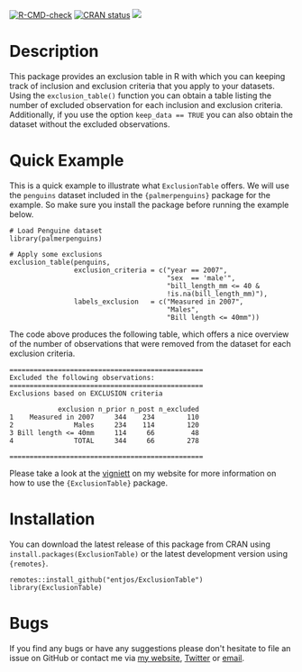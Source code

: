 <!-- badges: start -->
[![R-CMD-check](https://github.com/entjos/ExclusionTable/workflows/R-CMD-check/badge.svg)](https://github.com/entjos/ExclusionTable/actions)
[![CRAN status](https://www.r-pkg.org/badges/version/ExclusionTable)](https://CRAN.R-project.org/package=ExclusionTable)
[![](https://cranlogs.r-pkg.org/badges/ExclusionTable)](https://cran.r-project.org/package=ExclusionTable)
<!-- badges: end -->

# Description
This package provides an exclusion table in R with which you can keeping track of inclusion and exclusion criteria that you apply to your datasets. Using the `exclusion_table()` function you can obtain a table listing the number of excluded observation for each inclusion and exclusion criteria. Additionally, if you use the option `keep_data == TRUE` you can also obtain the dataset without the excluded observations.

# Quick Example
This is a quick example to illustrate what `ExclusionTable` offers. We will use the `penguins` dataset included in the `{palmerpenguins}` package for the example. So make sure you install the package before running the example below.

```
# Load Penguine dataset
library(palmerpenguins)

# Apply some exclusions
exclusion_table(penguins, 
                exclusion_criteria = c("year == 2007", 
                                       "sex  == 'male'",
                                       "bill_length_mm <= 40 & 
                                       !is.na(bill_length_mm)"),
                labels_exclusion   = c("Measured in 2007",
                                       "Males",
                                       "Bill length <= 40mm"))
```

The code above produces the following table, which offers a nice overview of the number of observations that were removed from the dataset for each exclusion criteria.

```
================================================
Excluded the following observations:
================================================
Exclusions based on EXCLUSION criteria

            exclusion n_prior n_post n_excluded
1    Measured in 2007     344    234        110
2               Males     234    114        120
3 Bill length <= 40mm     114     66         48
4               TOTAL     344     66        278

================================================
```
Please take a look at the [vigniett](https://www.joshua-entrop.com/post/exclusion_table/) on my website for more information on how to use the `{ExclusionTable}` package.

# Installation
You can download the latest release of this package from CRAN using 
`install.packages(ExclusionTable)` or the latest development version 
using `{remotes}`.

```
remotes::install_github("entjos/ExclusionTable")
library(ExclusionTable)
```
# Bugs
If you find any bugs or have any suggestions please don't hesitate to file an issue on GitHub or contact me via [my website](https://www.joshua-entrop.com/), [Twitter](https://twitter.com/entjos/) or [email](mailto:joshua.entrop@ki.se).
